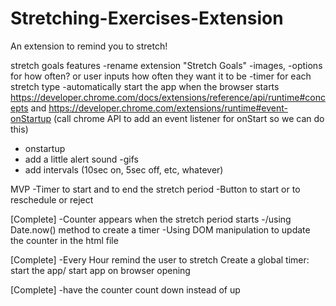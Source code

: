 # Stretching-Exercises-Extension

An extension to remind you to stretch!



stretch goals features 
-rename extension "Stretch Goals"
-images, 
-options for how often? or user inputs how often they want it to be
-timer for each stretch type 
-automatically start the app when the browser starts https://developer.chrome.com/docs/extensions/reference/api/runtime#concepts and https://developer.chrome.com/extensions/runtime#event-onStartup (call chrome API to add an event listener for onStart so we can do this)
- onstartup 
- add a little alert sound
-gifs 
- add intervals (10sec on, 5sec off, etc, whatever)

MVP
-Timer to start and to end the stretch period
    -Button to start or to reschedule or reject

[Complete] -Counter appears when the stretch period starts
        -/using Date.now() method to create a timer
        -Using DOM manipulation to update the counter in the html file 

        
[Complete]    -Every Hour remind the user to stretch 
        Create a global timer: start the app/ start app on browser opening 

[Complete] -have the counter count down instead of up
